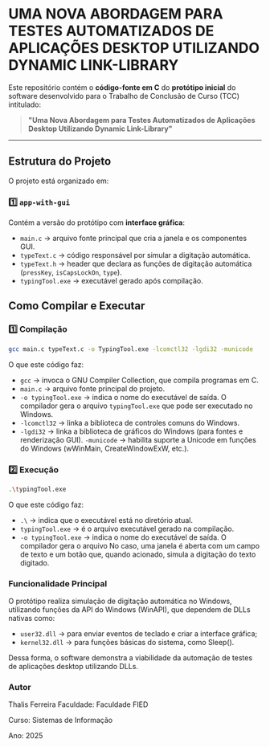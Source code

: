 # UMA NOVA ABORDAGEM PARA TESTES AUTOMATIZADOS DE APLICAÇÕES DESKTOP UTILIZANDO DYNAMIC LINK-LIBRARY

Este repositório contém o **código-fonte em C** do **protótipo inicial** do software desenvolvido para o Trabalho de Conclusão de Curso (TCC) intitulado:

> **"Uma Nova Abordagem para Testes Automatizados de Aplicações Desktop Utilizando Dynamic Link-Library"**

---

## Estrutura do Projeto

O projeto está organizado em:

### 1️⃣ `app-with-gui`
Contém a versão do protótipo com **interface gráfica**:
- `main.c` → arquivo fonte principal que cria a janela e os componentes GUI.
- `typeText.c` → código responsável por simular a digitação automática.
- `typeText.h` → header que declara as funções de digitação automática (`pressKey`, `isCapsLockOn`, `type`).
- `typingTool.exe` → executável gerado após compilação.

## Como Compilar e Executar

### 1️⃣ Compilação
```bash
gcc main.c typeText.c -o TypingTool.exe -lcomctl32 -lgdi32 -municode
```
O que este código faz:
- `gcc` → invoca o GNU Compiler Collection, que compila programas em C.
- `main.c` → arquivo fonte principal do projeto.
- `-o typingTool.exe` → indica o nome do executável de saída. O compilador gera o arquivo `typingTool.exe` que pode ser executado no Windows.
- `-lcomctl32` → linka a biblioteca de controles comuns do Windows.
- `-lgdi32` → linka a biblioteca de gráficos do Windows (para fontes e renderização GUI).
`-municode` → habilita suporte a Unicode em funções do Windows (wWinMain, CreateWindowExW, etc.).

### 2️⃣ Execução
```bash
.\typingTool.exe
```
O que este código faz:
- `.\` → indica que o executável está no diretório atual.
- `typingTool.exe` → é o arquivo executável gerado na compilação.
- `-o typingTool.exe` → indica o nome do executável de saída. O compilador gera o arquivo 
No caso, uma janela é aberta com um campo de texto e um botão que, quando acionado, simula a digitação do texto digitado.

### Funcionalidade Principal
O protótipo realiza simulação de digitação automática no Windows, utilizando funções da API do Windows (WinAPI), que dependem de DLLs nativas como:

- `user32.dll` → para enviar eventos de teclado e criar a interface gráfica;
- `kernel32.dll` → para funções básicas do sistema, como Sleep().

Dessa forma, o software demonstra a viabilidade da automação de testes de aplicações desktop utilizando DLLs.

### Autor
Thalis Ferreira
Faculdade: Faculdade FIED

Curso: Sistemas de Informação

Ano: 2025
